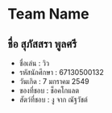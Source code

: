 #  Team Name
## ชื่อ สุภัสสรา พูลศรี
* ชื่อเล่น : วิว
* รหัสนักศึกษา : 67130500132
* วันเกิด : 7 มกราคม 2549
* ของที่ชอบ : ช็อคโกแลต 
* สัตว์ที่ชอบ : งู  จาก ณัฐวัชต์
